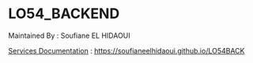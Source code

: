 # LO54_BACKEND
Maintained By : Soufiane EL HIDAOUI

[Services Documentation](https://soufianeelhidaoui.github.io/LO54BACK) : https://soufianeelhidaoui.github.io/LO54BACK
